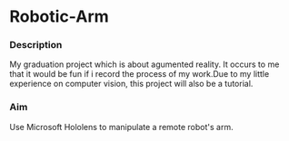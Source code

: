 # Robotic-Arm
### Description
My graduation project which is about agumented reality. It occurs to me that it would be fun if i record the process of my work.Due to my little experience on computer vision, this project will also be a tutorial.
### Aim
Use Microsoft Hololens to manipulate a remote robot's arm.
